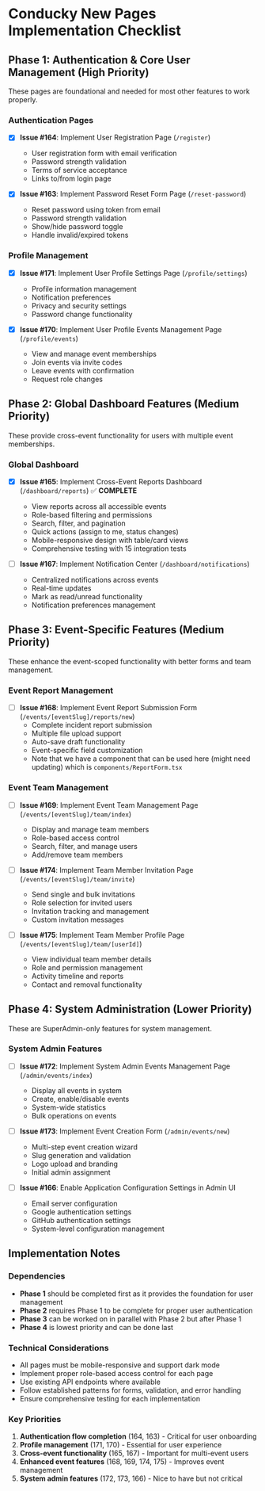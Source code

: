 # Conducky New Pages Implementation Checklist

## Phase 1: Authentication & Core User Management (High Priority)
These pages are foundational and needed for most other features to work properly.

### Authentication Pages
- [x] **Issue #164**: Implement User Registration Page (`/register`)
  - User registration form with email verification
  - Password strength validation
  - Terms of service acceptance
  - Links to/from login page

- [x] **Issue #163**: Implement Password Reset Form Page (`/reset-password`)
  - Reset password using token from email
  - Password strength validation
  - Show/hide password toggle
  - Handle invalid/expired tokens

### Profile Management
- [X] **Issue #171**: Implement User Profile Settings Page (`/profile/settings`)
  - Profile information management
  - Notification preferences
  - Privacy and security settings
  - Password change functionality

- [X] **Issue #170**: Implement User Profile Events Management Page (`/profile/events`)
  - View and manage event memberships
  - Join events via invite codes
  - Leave events with confirmation
  - Request role changes

## Phase 2: Global Dashboard Features (Medium Priority)
These provide cross-event functionality for users with multiple event memberships.

### Global Dashboard
- [X] **Issue #165**: Implement Cross-Event Reports Dashboard (`/dashboard/reports`) ✅ **COMPLETE**
  - View reports across all accessible events
  - Role-based filtering and permissions
  - Search, filter, and pagination
  - Quick actions (assign to me, status changes)
  - Mobile-responsive design with table/card views
  - Comprehensive testing with 15 integration tests

- [ ] **Issue #167**: Implement Notification Center (`/dashboard/notifications`)
  - Centralized notifications across events
  - Real-time updates
  - Mark as read/unread functionality
  - Notification preferences management

## Phase 3: Event-Specific Features (Medium Priority)
These enhance the event-scoped functionality with better forms and team management.

### Event Report Management
- [ ] **Issue #168**: Implement Event Report Submission Form (`/events/[eventSlug]/reports/new`)
  - Complete incident report submission
  - Multiple file upload support
  - Auto-save draft functionality
  - Event-specific field customization
  - Note that we have a component that can be used here (might need updating) which is `components/ReportForm.tsx`

### Event Team Management
- [ ] **Issue #169**: Implement Event Team Management Page (`/events/[eventSlug]/team/index`)
  - Display and manage team members
  - Role-based access control
  - Search, filter, and manage users
  - Add/remove team members

- [ ] **Issue #174**: Implement Team Member Invitation Page (`/events/[eventSlug]/team/invite`)
  - Send single and bulk invitations
  - Role selection for invited users
  - Invitation tracking and management
  - Custom invitation messages

- [ ] **Issue #175**: Implement Team Member Profile Page (`/events/[eventSlug]/team/[userId]`)
  - View individual team member details
  - Role and permission management
  - Activity timeline and reports
  - Contact and removal functionality

## Phase 4: System Administration (Lower Priority)
These are SuperAdmin-only features for system management.

### System Admin Features
- [ ] **Issue #172**: Implement System Admin Events Management Page (`/admin/events/index`)
  - Display all events in system
  - Create, enable/disable events
  - System-wide statistics
  - Bulk operations on events

- [ ] **Issue #173**: Implement Event Creation Form (`/admin/events/new`)
  - Multi-step event creation wizard
  - Slug generation and validation
  - Logo upload and branding
  - Initial admin assignment

- [ ] **Issue #166**: Enable Application Configuration Settings in Admin UI
  - Email server configuration
  - Google authentication settings
  - GitHub authentication settings
  - System-level configuration management

## Implementation Notes

### Dependencies
- **Phase 1** should be completed first as it provides the foundation for user management
- **Phase 2** requires Phase 1 to be complete for proper user authentication
- **Phase 3** can be worked on in parallel with Phase 2 but after Phase 1
- **Phase 4** is lowest priority and can be done last

### Technical Considerations
- All pages must be mobile-responsive and support dark mode
- Implement proper role-based access control for each page
- Use existing API endpoints where available
- Follow established patterns for forms, validation, and error handling
- Ensure comprehensive testing for each implementation

### Key Priorities
1. **Authentication flow completion** (164, 163) - Critical for user onboarding
2. **Profile management** (171, 170) - Essential for user experience
3. **Cross-event functionality** (165, 167) - Important for multi-event users
4. **Enhanced event features** (168, 169, 174, 175) - Improves event management
5. **System admin features** (172, 173, 166) - Nice to have but not critical